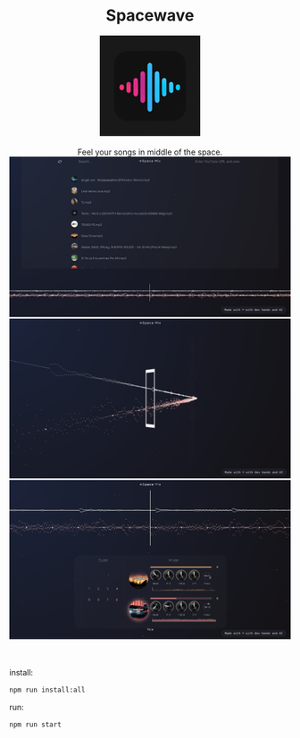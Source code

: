 # <div align="center">Spacewave</div>

<div align="center">
  <img src="public/apple-touch-icon.png" alt="Spacewave Logo">
</div>

<br>
<div align="center">Feel your songs in middle of the space.</div>

<div align="center">
  <img src="public/screen1.png" alt="screen1">
  <img src="public/screen2.png" alt="screen2">
  <img src="public/screen3.png" alt="screen2">
</div>

<br>
<br>

install:

```bash
npm run install:all
```

run:

```bash
npm run start
```
